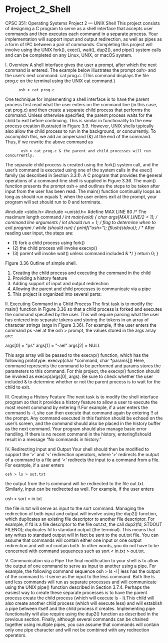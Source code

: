 # Project_2_Shell

CPSC 351:  Operating Systems Project 2 — UNIX Shell 
This project consists of designing a C program to serve as a shell interface that accepts user commands and then executes each command in a separate process. Your implementation will support input and output redirection, as well as pipes as a form of IPC between a pair of commands. Completing this project will involve using the UNIX fork(), exec(), wait(), dup2(), and pipe() system calls and can be completed on any Linux, UNIX, or macOS system. 

I.	Overview 
A shell interface gives the user a prompt, after which the next command is entered. The example below illustrates the prompt osh> and the user’s next command: cat prog.c. (This command displays the file prog.c on the terminal using the UNIX cat command.)
          
          osh > cat prog.c
          
One technique for implementing a shell interface is to have the parent process first read what the user enters on the command line (in this case, cat prog.c) and then create a separate child process that performs the command. Unless otherwise specified, the parent process waits for the child to exit before continuing. This is similar in functionality to the new process creation illustrated in Figure 3.9. However, UNIX shells typically also allow the child process to run in the background, or concurrently. To accomplish this, we add an ampersand (&) at the end of the command. Thus, if we rewrite the above command as 

           osh > cat prog.c & the parent and child processes will run concurrently.
           
The separate child process is created using the fork() system call, and the user’s command is executed using one of the system calls in the exec() family (as described in Section 3.3.1). 
A C program that provides the general operations of a command-line shell is supplied in Figure 3.36. The main() function presents the prompt osh-> and outlines the steps to be taken after input from the user has been read. The main() function continually loops as long as should run equals 1; when the user enters exit at the prompt, your program will set should run to 0 and terminate. 

#include <stdio.h> 
#include <unistd.h> 
#define MAX LINE 80 /* The maximum length command */ 
int main(void) { 
    char *args[MAX LINE/2 + 1]; /* command line arguments */
    int should run = 1;         /* flag to determine when to exit program */     while (should run) {         printf("osh>");         fflush(stdout); 
    /**      * After reading user input, the steps are:
*	(1) fork a child process using fork()
*	(2) the child process will invoke execvp()
*	(3) parent will invoke wait() unless command included & 
     */ 
    }     return 0; } 
    
Figure 3.36 Outline of simple shell. 
  1.	Creating the child process and executing the command in the child
  2.	Providing a history feature
  3.	Adding support of input and output redirection
  4.	Allowing the parent and child processes to communicate via a pipe 
  5.	This project is organized into several parts:

II.	Executing Command in a Child Process 
The first task is to modify the main() function in Figure 3.36 so that a child process is forked and executes the command specified by the user. This will require parsing what the user has entered into separate tokens and storing the tokens in an array of character strings (args in Figure 3.36). For example, if the user enters the command ps -ael at the osh > prompt, the values stored in the args array are: 

   args[0] = "ps"    args[1] = "-ael"    args[2] = NULL
   
This args array will be passed to the execvp() function, which has the following prototype:    execvp(char *command, char *params[])
Here, command represents the command to be performed and params stores the parameters to this command. For this project, the execvp() function should be invoked as execvp(args[0], args). Be sure to check whether the user included & to determine whether or not the parent process is to wait for the child to exit. 

III.	Creating a History Feature 
The next task is to modify the shell interface program so that it provides a history feature to allow a user to execute the most recent command by entering !!.For example, if a user enters the command ls -l, she can then execute that command again by entering !! at the prompt. Any command executed in this fashion should be echoed on the user’s screen, and the command should also be placed in the history buffer as the next command. 
Your program should also manage basic error handling. If there is no recent command in the history, entering!!should result in a message “No commands in history.” 

IV.	Redirecting Input and Output 
Your shell should then be modified to support the ‘>’ and ‘<’ redirection operators, where ‘>’ redirects the output of a command to a file and ‘<’ redirects the input to a command from a file. For example, if a user enters 

 	osh > ls > out.txt
  
the output from the ls command will be redirected to the file out.txt. Similarly, input can be redirected as well. For example, if the user enters 

osh > sort < in.txt

the file in.txt will serve as input to the sort command.
Managing the redirection of both input and output will involve using the dup2() function, which duplicates an existing file descriptor to another file descriptor. For example, if fd is a file descriptor to the file out.txt, the call dup2(fd, STDOUT FILENO); 
duplicates fd to standard output (the terminal). This means that any writes to standard output will in fact be sent to the out.txt file. 
You can assume that commands will contain either one input or one output redirection and will not contain both. In other words, you do not have to be concerned with command sequences such as sort < in.txt > out.txt. 

V.	Communication via a Pipe 
The final modification to your shell is to allow the output of one command to serve as input to another using a pipe. For example, the following command sequence 
osh > ls -l | less has the output of the command ls -l serve as the input to the less command. Both the ls and less commands will run as separate processes and will communicate using the UNIX pipe() function described in Section 3.7.4. Perhaps the easiest way to create these separate processes is to have the parent process create the child process (which will execute ls -
l).This child will also create another child process (which will execute less) and will establish a pipe between itself and the child process it creates. Implementing pipe functionality will also require using the dup2() function as described in the previous section. Finally, although several commands can be chained together using multiple pipes, you can assume that commands will contain only one pipe character and will not be combined with any redirection operators. 
